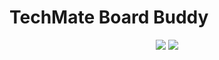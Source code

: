 # TechMate Board Buddy

<p align="center">
<img src="https://img.shields.io/sonar/quality_gate/Techmate-Chess_BoardBuddy/main?server=https%3A%2F%2Fsonarcloud.io&style=plastic&logo=sonarcloud"/>
<img src="https://img.shields.io/github/checks-status/Techmate-chess/BoardBuddy/init?style=plastic&logo=githubactions"/></p>